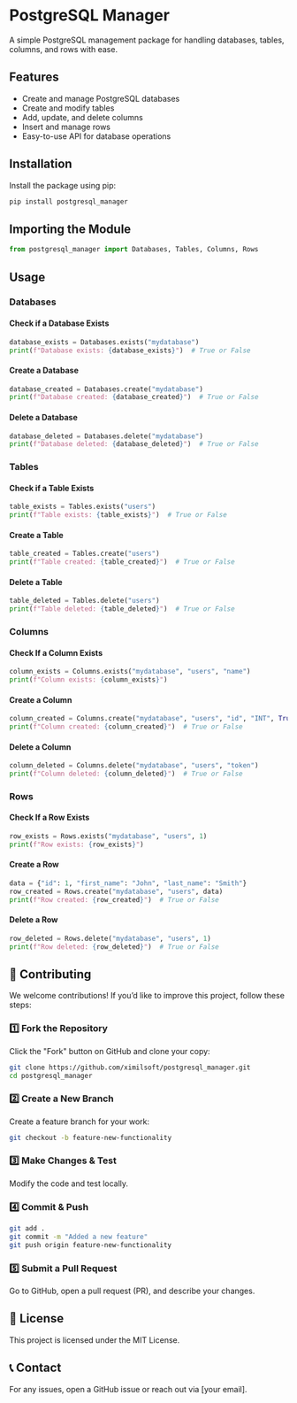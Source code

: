 # PostgreSQL Manager

A simple PostgreSQL management package for handling databases, tables, columns, and rows with ease.

## Features

- Create and manage PostgreSQL databases
- Create and modify tables
- Add, update, and delete columns
- Insert and manage rows
- Easy-to-use API for database operations

## Installation

Install the package using pip:

```bash
pip install postgresql_manager
```

## Importing the Module

```python
from postgresql_manager import Databases, Tables, Columns, Rows
```

## Usage

### Databases

#### Check if a Database Exists

```python
database_exists = Databases.exists("mydatabase")
print(f"Database exists: {database_exists}")  # True or False
```

#### Create a Database

```python
database_created = Databases.create("mydatabase")
print(f"Database created: {database_created}")  # True or False
```

#### Delete a Database

```python
database_deleted = Databases.delete("mydatabase")
print(f"Database deleted: {database_deleted}")  # True or False
```

### Tables

#### Check if a Table Exists

```python
table_exists = Tables.exists("users")
print(f"Table exists: {table_exists}")  # True or False
```

#### Create a Table

```python
table_created = Tables.create("users")
print(f"Table created: {table_created}")  # True or False
```

#### Delete a Table

```python
table_deleted = Tables.delete("users")
print(f"Table deleted: {table_deleted}")  # True or False
```

### Columns

#### Check If a Column Exists

```python
column_exists = Columns.exists("mydatabase", "users", "name")
print(f"Column exists: {column_exists}")
```

#### Create a Column

```python
column_created = Columns.create("mydatabase", "users", "id", "INT", True, True)
print(f"Column created: {column_created}")  # True or False
```

#### Delete a Column

```python
column_deleted = Columns.delete("mydatabase", "users", "token")
print(f"Column deleted: {column_deleted}")  # True or False
```

### Rows

#### Check If a Row Exists

```python
row_exists = Rows.exists("mydatabase", "users", 1)
print(f"Row exists: {row_exists}")
```

#### Create a Row

```python
data = {"id": 1, "first_name": "John", "last_name": "Smith"}
row_created = Rows.create("mydatabase", "users", data)
print(f"Row created: {row_created}")  # True or False
```

#### Delete a Row

```python
row_deleted = Rows.delete("mydatabase", "users", 1)
print(f"Row deleted: {row_deleted}")  # True or False
```

## 🤝 Contributing

We welcome contributions! If you’d like to improve this project, follow these steps:

### 1️⃣ Fork the Repository
Click the "Fork" button on GitHub and clone your copy:

```bash
git clone https://github.com/ximilsoft/postgresql_manager.git
cd postgresql_manager
```

### 2️⃣ Create a New Branch

Create a feature branch for your work:

```bash
git checkout -b feature-new-functionality
```

### 3️⃣ Make Changes & Test
Modify the code and test locally.

### 4️⃣ Commit & Push

```bash
git add .
git commit -m "Added a new feature"
git push origin feature-new-functionality
```

### 5️⃣ Submit a Pull Request
Go to GitHub, open a pull request (PR), and describe your changes.

## 📜 License

This project is licensed under the MIT License.

## 📞 Contact

For any issues, open a GitHub issue or reach out via [your email].
